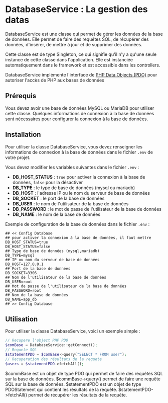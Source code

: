 # DatabaseService : La gestion des datas

DatabaseService est une classe qui permet de gérer les données de la base de données. Elle permet de faire des requêtes SQL, de récupérer des données, d'insérer, de mettre à jour et de supprimer des données.

Cette classe est de type Singleton, ce qui signifie qu'il n'y a qu'une seule instance de cette classe dans l'application.
Elle est instanciée automatiquement dans le framework et est accessible dans les controllers.

DatabaseService implémente l'interface de [PHP Data Objects (PDO)](https://www.php.net/manual/fr/book.pdo.php) pour autoriser l'accès de PHP aux bases de données

## Prérequis
Vous devez avoir une base de données MySQL ou MariaDB pour utiliser cette classe.
Quelques informations de connexion à la base de données sont nécessaires pour configurer la connexion à la base de données.

## Installation

Pour utiliser la classe DatabaseService, vous devez renseigner les informations de connexion à la base de données dans le fichier `.env` de votre projet.

Vous devez modifier les variables suivantes dans le fichier `.env` :
- **DB_HOST_STATUS** : `true` pour activer la connexion à la base de données, `false` pour la désactiver
- **DB_TYPE** : le type de base de données (mysql ou mariadb)
- **DB_HOST** : l'adresse IP ou le nom du serveur de base de données
- **DB_SOCKET** : le port de la base de données
- **DB_USER** : le nom de l'utilisateur de la base de données
- **DB_PASSWORD** : le mot de passe de l'utilisateur de la base de données
- **DB_NAME** : le nom de la base de données

Exemple de configuration de la base de données dans le fichier `.env` :
```
## << Config Database
## pour activer la connexion à la base de données, il faut mettre DB_HOST_STATUS=true
DB_HOST_STATUS=false
## Type de base de données (mysql,mariadb)
DB_TYPE=mysql
## IP ou nom du serveur de base de données
DB_HOST=127.0.0.1
## Port de la base de données
DB_SOCKET=3306
## Nom de l'utilisateur de la base de données
DB_USER=root
## Mot de passe de l'utilisateur de la base de données
DB_PASSWORD=root
## Nom de la base de données
DB_NAME=app_db
## >> Config Database
```

## Utilisation

Pour utiliser la classe DatabaseService, voici un exemple simple :

```php
// Recupere l'object PHP PDO
$comBase = DatabaseService::getConnect();
// Requete SQL
$statementPDO = $comBase->query("SELECT * FROM user");
// Recuperation des résultats de la requete
$users = $statementPDO->fetchAll();
```

$commBase est un objet de type PDO qui permet de faire des requêtes SQL sur la base de données.
$commBase->query() permet de faire une requête SQL sur la base de données.
$statementPDO est un objet de type PDOStatement qui contient les résultats de la requête.
$statementPDO->fetchAll() permet de récupérer les résultats de la requête.
